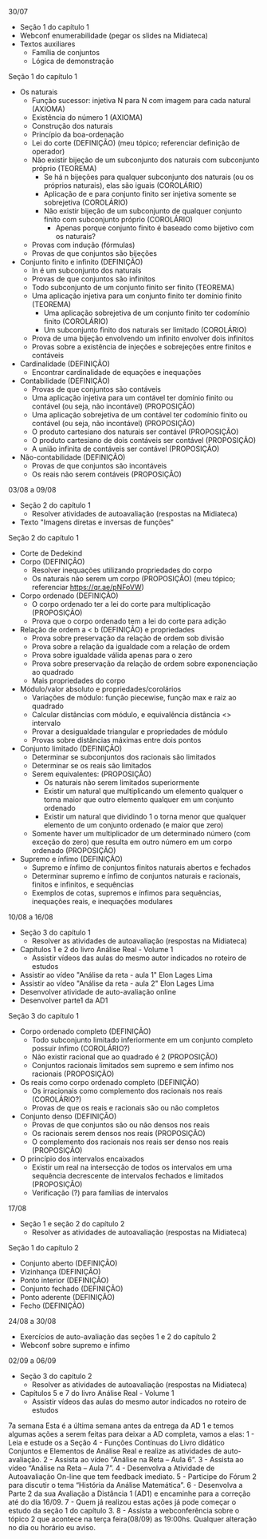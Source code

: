 30/07
- Seção 1 do capítulo 1
- Webconf enumerabilidade (pegar os slides na Midiateca)
- Textos auxiliares
  - Família de conjuntos
  - Lógica de demonstração
  
Seção 1 do capítulo 1
  - Os naturais
    - Função sucessor: injetiva N para N com imagem para cada natural (AXIOMA)
    - Existência do número 1 (AXIOMA)
    - Construção dos naturais
    - Princípio da boa-ordenação
    - Lei do corte (DEFINIÇÃO) (meu tópico; referenciar definição de operador)
    - Não existir bijeção de um subconjunto dos naturais com subconjunto próprio (TEOREMA)
      - Se há n bijeções para qualquer subconjunto dos naturais (ou os próprios naturais), elas são iguais (COROLÁRIO)
      - Aplicação de e para conjunto finito ser injetiva somente se sobrejetiva (COROLÁRIO)
      - Não existir bijeção de um subconjunto de qualquer conjunto finito com subconjunto próprio (COROLÁRIO)
        - Apenas porque conjunto finito é baseado como bijetivo com os naturais?
    - Provas com indução (fórmulas)
    - Provas de que conjuntos são bijeções
  - Conjunto finito e infinito (DEFINIÇÃO)
    - In é um subconjunto dos naturais
    - Provas de que conjuntos são infinitos
    - Todo subconjunto de um conjunto finito ser finito (TEOREMA)
    - Uma aplicação injetiva para um conjunto finito ter domínio finito (TEOREMA)
      - Uma aplicação sobrejetiva de um conjunto finito ter codomínio finito (COROLÁRIO)
      - Um subconjunto finito dos naturais ser limitado (COROLÁRIO)
    - Prova de uma bijeção envolvendo um infinito envolver dois infinitos
    - Provas sobre a existência de injeções e sobrejeções entre finitos e contáveis
  - Cardinalidade (DEFINIÇÃO)
    - Encontrar cardinalidade de equações e inequações
  - Contabilidade (DEFINIÇÃO)
    - Provas de que conjuntos são contáveis
    - Uma aplicação injetiva para um contável ter domínio finito ou contável (ou seja, não incontável) (PROPOSIÇÃO)
    - Uma aplicação sobrejetiva de um contável ter codomínio finito ou contável (ou seja, não incontável) (PROPOSIÇÃO)
    - O produto cartesiano dos naturais ser contável (PROPOSIÇÃO)
    - O produto cartesiano de dois contáveis ser contável (PROPOSIÇÃO)
    - A união infinita de contáveis ser contável (PROPOSIÇÃO)
  - Não-contabilidade (DEFINIÇÃO)
    - Provas de que conjuntos são incontáveis
    - Os reais não serem contáveis (PROPOSIÇÃO)
  
03/08 a 09/08
- Seção 2 do capítulo 1
  - Resolver atividades de autoavaliação (respostas na Midiateca)
- Texto "Imagens diretas e inversas de funções"

Seção 2 do capítulo 1
  - Corte de Dedekind
  - Corpo (DEFINIÇÂO)
    - Resolver inequações utilizando propriedades do corpo
    - Os naturais não serem um corpo (PROPOSIÇÃO) (meu tópico; referenciar https://qr.ae/pNFoVW)
  - Corpo ordenado (DEFINIÇÃO)
    - O corpo ordenado ter a lei do corte para multiplicação (PROPOSIÇÃO)
    - Prova que o corpo ordenado tem a lei do corte para adição
  - Relação de ordem a < b (DEFINIÇÃO) e propriedades
    - Prova sobre preservação da relação de ordem sob divisão
    - Prova sobre a relação da igualdade com a relação de ordem
    - Prova sobre igualdade válida apenas para o zero
    - Prova sobre preservação da relação de ordem sobre exponenciação ao quadrado
    - Mais propriedades do corpo
  - Módulo/valor absoluto e propriedades/corolários
    - Variações de módulo: função piecewise, função max e raiz ao quadrado
    - Calcular distâncias com módulo, e equivalência distância <> intervalo
    - Provar a desigualdade triangular e propriedades de módulo
    - Provas sobre distâncias máximas entre dois pontos
  - Conjunto limitado (DEFINIÇÃO)
    - Determinar se subconjuntos dos racionais são limitados
    - Determinar se os reais são limitados
    - Serem equivalentes: (PROPOSIÇÃO)
      - Os naturais não serem limitados superiormente
      - Existir um natural que multiplicando um elemento qualquer o torna maior que outro elemento qualquer em um conjunto ordenado
      - Existir um natural que dividindo 1 o torna menor que qualquer elemento de um conjunto ordenado (e maior que zero)
    - Somente haver um multiplicador de um determinado número (com exceção do zero) que resulta em outro número em um corpo ordenado (PROPOSIÇÃO)
  - Supremo e ínfimo (DEFINIÇÃO)
    - Supremo e ínfimo de conjuntos finitos naturais abertos e fechados
    - Determinar supremo e ínfimo de conjuntos naturais e racionais, finitos e infinitos, e sequências
    - Exemplos de cotas, supremos e ínfimos para sequências, inequações reais, e inequações modulares

10/08 a 16/08
- Seção 3 do capítulo 1
  - Resolver as atividades de autoavaliação (respostas na Midiateca)
- Capítulos 1 e 2 do livro Análise Real - Volume 1
  - Assistir vídeos das aulas do mesmo autor indicados no roteiro de estudos
- Assistir ao vídeo "Análise da reta - aula 1" Elon Lages Lima
- Assistir ao vídeo "Análise da reta - aula 2" Elon Lages Lima
- Desenvolver atividade de auto-avaliação online
- Desenvolver parte1 da AD1

Seção 3 do capítulo 1
- Corpo ordenado completo (DEFINIÇÃO)
  - Todo subconjunto limitado inferiormente em um conjunto completo possuir ínfimo (COROLÁRIO?)
  - Não existir racional que ao quadrado é 2 (PROPOSIÇÃO)
  - Conjuntos racionais limitados sem supremo e sem ínfimo nos racionais (PROPOSIÇÃO)
- Os reais como corpo ordenado completo (DEFINIÇÃO)
  - Os irracionais como complemento dos racionais nos reais (COROLÁRIO?)
  - Provas de que os reais e racionais são ou não completos
- Conjunto denso (DEFINIÇÃO)
  - Provas de que conjuntos são ou não densos nos reais
  - Os racionais serem densos nos reais (PROPOSIÇÃO)
  - O complemento dos racionais nos reais ser denso nos reais (PROPOSIÇÃO)
- O princípio dos intervalos encaixados
  - Existir um real na intersecção de todos os intervalos em uma sequência decrescente de intervalos fechados e limitados (PROPOSIÇÃO)
  - Verificação (?) para famílias de intervalos

17/08
- Seção 1 e seção 2 do capítulo 2
  - Resolver as atividades de autoavaliação (respostas na Midiateca)
  
Seção 1 do capítulo 2
  - Conjunto aberto (DEFINIÇÃO)
  - Vizinhança (DEFINIÇÃO)
  - Ponto interior (DEFINIÇÃO)
  - Conjunto fechado (DEFINIÇÃO)
  - Ponto aderente (DEFINIÇÃO)
  - Fecho (DEFINIÇÃO)

24/08 a 30/08
- Exercícios de auto-avaliação das seções 1 e 2 do capítulo 2
- Webconf sobre supremo e ínfimo

02/09 a 06/09
- Seção 3 do capítulo 2
  - Resolver as atividades de autoavaliação (respostas na Midiateca)
- Capítulos 5 e 7 do livro Análise Real - Volume 1
  - Assistir vídeos das aulas do mesmo autor indicados no roteiro de estudos
  
7a semana
Esta é a última semana antes da entrega da AD 1 e temos algumas ações a serem feitas para deixar a AD completa, vamos a elas:
1 - Leia e estude os a Seção 4 - Funções Contínuas do Livro didático Conjuntos e Elementos de Análise Real e realize as atividades de auto-avaliação.
2 - Assista ao vídeo “Análise na Reta – Aula 6”.
3 - Assista ao vídeo “Análise na Reta – Aula 7”.
4 - Desenvolva a Atividade de Autoavaliação On-line que tem feedback imediato.
5 - Participe do Fórum 2 para discutir o tema “História da Análise Matemática”.
6 - Desenvolva a Parte 2 da sua Avaliação a Distância 1 (AD1) e encaminhe para a correção até do dia 16/09.
7 - Quem já realizou estas ações já pode começar o estudo da seção 1 do capítulo 3.
8 - Assista a webconferência sobre o tópico 2 que acontece na terça feira(08/09) as 19:00hs. Qualquer alteração no dia ou horário eu aviso.